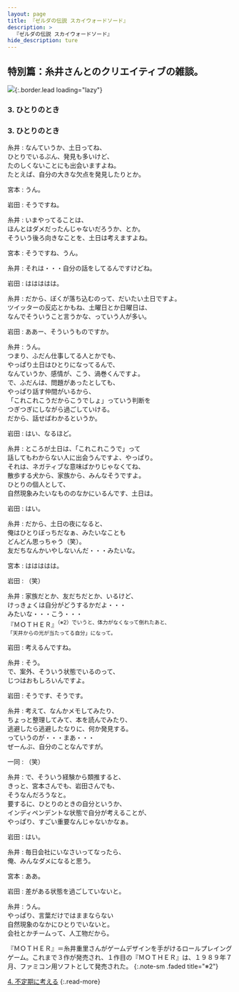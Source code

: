 ```yaml
---
layout: page
title: 『ゼルダの伝説 スカイウォードソード』
description: >
  『ゼルダの伝説 スカイウォードソード』
hide_description: ture
---
```


## 特別篇：糸井さんとのクリエイティブの雑談。

![](/interviews/jp/wii/souj/sp/img/mainvisual3.jpg){:.border.lead loading="lazy"}

### 3. ひとりのとき

<DIV CLASS="pagebox-r">

### 3. ひとりのとき

糸井
: なんていうか、土日ってね、<br>ひとりでいるぶん、発見も多いけど、<br>たのしくないことにも出会いますよね。<br>たとえば、自分の大きな欠点を発見したりとか。

宮本
: うん。

岩田
: そうですね。

糸井
: いまやってることは、<br>ほんとはダメだったんじゃないだろうか、とか。<br>そういう後ろ向きなことを、土日は考えますよね。

宮本
: そうですね、うん。

糸井
: それは・・・自分の話をしてるんですけどね。

岩田
: ははははは。

糸井
: だから、ぼくが落ち込むのって、だいたい土日ですよ。<br>ツイッターの反応とかもね、土曜日とか日曜日は、<br>なんでそういうこと言うかな、っていう人が多い。

岩田
: ああー、そういうものですか。

糸井
: うん。<br>つまり、ふだん仕事してる人とかでも、<br>やっぱり土日はひとりになってるんで、<br>なんていうか、感情が、こう、渦巻くんですよ。<br>で、ふだんは、問題があったとしても、<br>やっぱり話す仲間がいるから、<br>「これこれこうだからこうでしょ」っていう判断を<br>つぎつぎにしながら過ごしていける。<br>だから、話せばわかるというか。

岩田
: はい、なるほど。

糸井
: ところが土日は、「これこれこうで」って<br>話してもわからない人に出会うんですよ、やっぱり。<br>それは、ネガティブな意味ばかりじゃなくてね、<br>散歩する犬から、家族から、みんなそうですよ。<br>ひとりの個人として、<br>自然現象みたいなもののなかにいるんです、土日は。

岩田
: はい。

糸井
: だから、土日の夜になると、<br>俺はひとりぼっちだなぁ、みたいなことも<br>どんどん思っちゃう（笑）。<br>友だちなんかいやしないんだ・・・みたいな。

宮本
: ははははは。

岩田
: （笑）

糸井
: 家族だとか、友だちだとか、いるけど、<br>けっきょくは自分がどうするかだよ・・・<br>みたいな・・・こう・・・<br>『ＭＯＴＨＥＲ』<SUP>（※2）でいうと、体力がなくなって倒れたあと、<br>「天井からの光が当たってる自分」になって。

岩田
: 考えるんですね。

糸井
: そう。<br>で、案外、そういう状態でいるのって、<br>じつはおもしろいんですよ。

岩田
: そうです、そうです。

糸井
: 考えて、なんかメモしてみたり、<br>ちょっと整理してみて、本を読んでみたり、<br>逃避したら逃避したなりに、何か発見する。<br>っていうのが・・・まあ・・・<br>ぜーんぶ、自分のことなんですが。

一同
: （笑）

糸井
: で、そういう経験から類推すると、<br>きっと、宮本さんでも、岩田さんでも、<br>そうなんだろうなと。<br>要するに、ひとりのときの自分というか、<br>インディペンデントな状態で自分が考えることが、<br>やっぱり、すごい重要なんじゃないかなぁ。

岩田
: はい。

糸井
: 毎日会社にいなさいってなったら、<br>俺、みんなダメになると思う。

宮本
: ああ。

岩田
: 差がある状態を過ごしていないと。

糸井
: うん。<br>やっぱり、言葉だけではままならない<br>自然現象のなかにひとりでいないと。<br>会社とかチームって、人工物だから。

『ＭＯＴＨＥＲ』＝糸井重里さんがゲームデザインを手がけるロールプレイングゲーム。これまで３作が発売され、１作目の『ＭＯＴＨＥＲ』は、１９８９年７月、ファミコン用ソフトとして発売された。
{:.note-sm .faded title="※2"}

[4. 不定期に考える](4.md)
{:.read-more}


